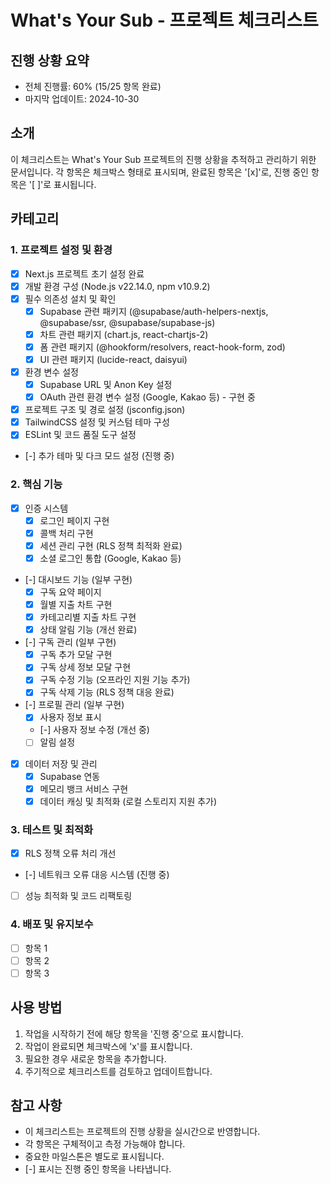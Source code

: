 # What's Your Sub - 프로젝트 체크리스트

## 진행 상황 요약
- 전체 진행률: 60% (15/25 항목 완료)
- 마지막 업데이트: 2024-10-30

## 소개
이 체크리스트는 What's Your Sub 프로젝트의 진행 상황을 추적하고 관리하기 위한 문서입니다. 각 항목은 체크박스 형태로 표시되며, 완료된 항목은 '[x]'로, 진행 중인 항목은 '[ ]'로 표시됩니다.

## 카테고리

### 1. 프로젝트 설정 및 환경
- [x] Next.js 프로젝트 초기 설정 완료
- [x] 개발 환경 구성 (Node.js v22.14.0, npm v10.9.2)
- [x] 필수 의존성 설치 및 확인
  - [x] Supabase 관련 패키지 (@supabase/auth-helpers-nextjs, @supabase/ssr, @supabase/supabase-js)
  - [x] 차트 관련 패키지 (chart.js, react-chartjs-2)
  - [x] 폼 관련 패키지 (@hookform/resolvers, react-hook-form, zod)
  - [x] UI 관련 패키지 (lucide-react, daisyui)
- [x] 환경 변수 설정
  - [x] Supabase URL 및 Anon Key 설정
  - [x] OAuth 관련 환경 변수 설정 (Google, Kakao 등) - 구현 중
- [x] 프로젝트 구조 및 경로 설정 (jsconfig.json)
- [x] TailwindCSS 설정 및 커스텀 테마 구성
- [x] ESLint 및 코드 품질 도구 설정
- [-] 추가 테마 및 다크 모드 설정 (진행 중)

### 2. 핵심 기능
- [x] 인증 시스템
  - [x] 로그인 페이지 구현
  - [x] 콜백 처리 구현
  - [x] 세션 관리 구현 (RLS 정책 최적화 완료)
  - [x] 소셜 로그인 통합 (Google, Kakao 등)
- [-] 대시보드 기능 (일부 구현)
  - [x] 구독 요약 페이지
  - [x] 월별 지출 차트 구현
  - [x] 카테고리별 지출 차트 구현
  - [x] 상태 알림 기능 (개선 완료)
- [-] 구독 관리 (일부 구현)
  - [x] 구독 추가 모달 구현
  - [x] 구독 상세 정보 모달 구현
  - [x] 구독 수정 기능 (오프라인 지원 기능 추가)
  - [x] 구독 삭제 기능 (RLS 정책 대응 완료)
- [-] 프로필 관리 (일부 구현)
  - [x] 사용자 정보 표시
  - [-] 사용자 정보 수정 (개선 중)
  - [ ] 알림 설정
- [x] 데이터 저장 및 관리
  - [x] Supabase 연동
  - [x] 메모리 뱅크 서비스 구현
  - [x] 데이터 캐싱 및 최적화 (로컬 스토리지 지원 추가)

### 3. 테스트 및 최적화
- [x] RLS 정책 오류 처리 개선
- [-] 네트워크 오류 대응 시스템 (진행 중)
- [ ] 성능 최적화 및 코드 리팩토링

### 4. 배포 및 유지보수
- [ ] 항목 1
- [ ] 항목 2
- [ ] 항목 3

## 사용 방법
1. 작업을 시작하기 전에 해당 항목을 '진행 중'으로 표시합니다.
2. 작업이 완료되면 체크박스에 'x'를 표시합니다.
3. 필요한 경우 새로운 항목을 추가합니다.
4. 주기적으로 체크리스트를 검토하고 업데이트합니다.

## 참고 사항
- 이 체크리스트는 프로젝트의 진행 상황을 실시간으로 반영합니다.
- 각 항목은 구체적이고 측정 가능해야 합니다.
- 중요한 마일스톤은 별도로 표시됩니다.
- [-] 표시는 진행 중인 항목을 나타냅니다. 